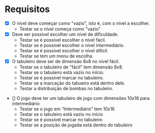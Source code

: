 # Requisitos 

- [x] O nível deve começar como "vazio", isto é, com o nível a escolher. 
  - Testar se o nível começa como "vazio"
- [x] Deve ser possível escolher um nível de dificuldade. 
  - Testar se é possível escolher o nível fácil. 
  - Testar se é possível escolher o nível intermediário. 
  - Testar se é possível escolher o nível difícil. 
  - Testar se tem um menu de escolha.
- [x] O tabuleiro deve ser de dimensão 8x8 no nível fácil. 
  - Testar se o tabuleiro de "fácil" tem dimensão 8x8. 
  - Testar se o tabuleiro está vazio no início. 
  - Testar se é possível marcar no tabuleiro. 
  - Testar se a marcação do tabueiro está dentro dele. 
  - Testar a distribuição de bombas no tabuleiro.
- [] O jogo deve ter um tabuleiro de jogo com dimensões 10x16 para intermediário  
  - Testar se o jogo em “Intermediário” tem 10x16
  - Testar se o tabuleiro está vazio no início
  - Testar se é possível marcar no tabuleiro
  - Testar se a posição de jogada está dentro do tabuleiro
